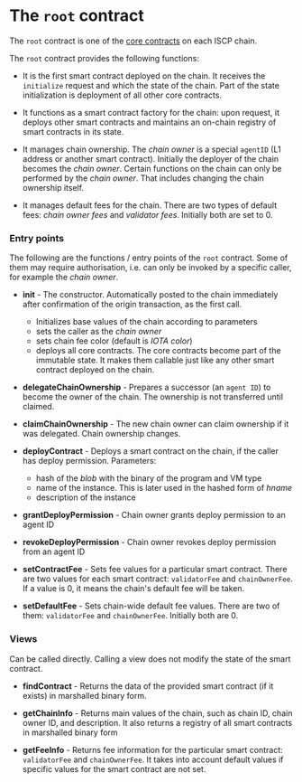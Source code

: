 # The `root` contract

The `root` contract is one of the [core contracts](overview.md) on each ISCP
chain.

The `root` contract provides the following functions:

- It is the first smart contract deployed on the chain. It receives the `initialize` request and
  which the state of the chain. Part of the state initialization is deployment of all other core
  contracts.

- It functions as a smart contract factory for the chain: upon request, it deploys other smart
  contracts and maintains an on-chain registry of smart contracts in its state.

- It manages chain ownership. The _chain owner_ is a special `agentID`
  (L1 address or another smart contract). Initially the deployer of the chain
  becomes the _chain owner_. Certain functions on the chain can only be
  performed by the _chain owner_. That includes changing the chain ownership
  itself.

- It manages default fees for the chain. There are two types of default fees:
  _chain owner fees_ and _validator fees_. Initially both are set to 0.

### Entry points

The following are the functions / entry points of the `root` contract. Some of
them may require authorisation, i.e. can only be invoked by a specific caller,
for example the _chain owner_.

* **init** - The constructor. Automatically posted to the chain immediately after
  confirmation of the origin transaction, as the first call.
    * Initializes base values of the chain according to parameters
    * sets the caller as the _chain owner_
    * sets chain fee color (default is _IOTA color_)
    * deploys all core contracts. The core contracts become part of the immutable state.
      It makes them callable just like any other smart contract deployed on the chain.

* **delegateChainOwnership** - Prepares a successor (an `agent ID`) to become the
  owner of the chain. The ownership is not transferred until claimed.

* **claimChainOwnership** - The new chain owner can claim ownership if it was
  delegated. Chain ownership changes.

* **deployContract** - Deploys a smart contract on the chain, if the caller has
  deploy permission. Parameters:
    * hash of the _blob_ with the binary of the program and VM type
    * name of the instance. This is later used in the hashed form of _hname_
    * description of the instance

* **grantDeployPermission** - Chain owner grants deploy permission to an agent
  ID

* **revokeDeployPermission** - Chain owner revokes deploy permission from an
  agent ID

* **setContractFee** - Sets fee values for a particular smart contract. There
  are two values for each smart contract: `validatorFee` and `chainOwnerFee`. If
  a value is 0, it means the chain's default fee will be taken.

* **setDefaultFee** - Sets chain-wide default fee values. There are two of
  them: `validatorFee` and `chainOwnerFee`. Initially both are 0.

### Views

Can be called directly. Calling a view does not modify the state of the smart
contract.

* **findContract** - Returns the data of the provided smart contract (if it
  exists) in marshalled binary form.

* **getChainInfo** - Returns main values of the chain, such as chain ID, chain
  owner ID, and description. It also returns a registry of all smart contracts
  in marshalled binary form

* **getFeeInfo** - Returns fee information for the particular smart
  contract: `validatorFee` and `chainOwnerFee`. It takes into account default
  values if specific values for the smart contract are not set.   

